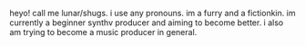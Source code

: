 heyo! call me lunar/shugs.
i use any pronouns.
im a furry and a fictionkin.
im currently a beginner synthv producer and aiming to become better. i also am trying to become a music producer in general.
<!---
lunarwashere/lunarwashere is a ✨ special ✨ repository because its `README.md` (this file) appears on your GitHub profile.
You can click the Preview link to take a look at your changes.
--->
